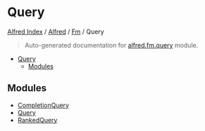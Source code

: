 # Query

[Alfred Index](../../../README.md#alfred-index) /
[Alfred](../../index.md#alfred) /
[Fm](../index.md#fm) /
Query

> Auto-generated documentation for [alfred.fm.query](../../../../alfred/fm/query/__init__.py) module.

- [Query](#query)
  - [Modules](#modules)

## Modules

- [CompletionQuery](./completion_query.md)
- [Query](./query.md)
- [RankedQuery](./ranked_query.md)